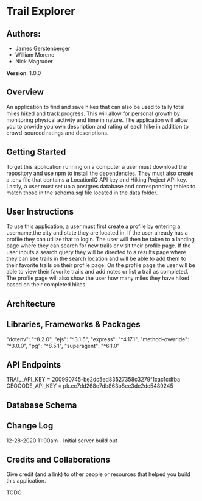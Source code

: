 # Trail Explorer

## Authors:
* James Gerstenberger
* William Moreno
* Nick Magruder

**Version**: 1.0.0

## Overview
An application to find and save hikes that can also be used to tally total miles hiked and track progress. This will allow for personal growth by monitoring physical activity and time in nature. The application will allow you to provide yourown description and rating of each hike in addition to crowd-sourced ratings and descriptions.

## Getting Started
To get this application running on a computer a user must download the repository and use npm to install the dependencies. They must also create a .env file that contains a LocationIQ API key and Hiking Project API key. Lastly, a user must set up a postgres database and corresponding tables to match those in the schema.sql file located in the data folder.

## User Instructions
To use this application, a user must first create a profile by entering a username,the city and state they are located in. If the user already has a profile they can utilize that to login. The user will then be taken to a landing page where they can search for new trails or visit their profile page. If the user inputs a search query they will be directed to a results page where they can see trails in the search location and will be able to add them to their favorite trails on their profile page. On the profile page the user will be able to view their favorite trails and add notes or list a trail as completed. The profile page will also show the user how many miles they have hiked based on their completed hikes.

## Architecture
<!-- Provide a detailed description of the application design. What technologies (languages, libraries, etc) you're using, and any other relevant design information. -->

## Libraries, Frameworks & Packages
  "dotenv": "^8.2.0",
  "ejs": "^3.1.5",
  "express": "^4.17.1",
  "method-override": "^3.0.0",
  "pg": "^8.5.1",
  "superagent": "^6.1.0"

## API Endpoints
TRAIL_API_KEY = 200990745-be2dc5ed83527358c3279f1cac1cdfba
GEOCODE_API_KEY = pk.ec7dd268e7db863b8ee3de2dc5489245

## Database Schema

## Change Log
12-28-2020 11:00am - Initial server build out

## Credits and Collaborations
Give credit (and a link) to other people or resources that helped you build this application.

TODO
<!-- exit button on search modal
radio button functionality on profile on index page + different function to query for existing profile -->
